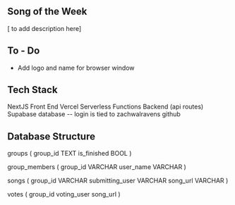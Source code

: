## Song of the Week

[ to add description here]

## To - Do

* Add logo and name for browser window

## Tech Stack

NextJS Front End
Vercel Serverless Functions Backend (api routes)
Supabase database
-- login is tied to zachwalravens github

## Database Structure

groups (
    group_id TEXT
    is_finished BOOL
)

group_members (
    group_id VARCHAR
    user_name VARCHAR
)

songs (
    group_id VARCHAR
    submitting_user VARCHAR
    song_url VARCHAR
)

votes (
    group_id
    voting_user
    song_url
)